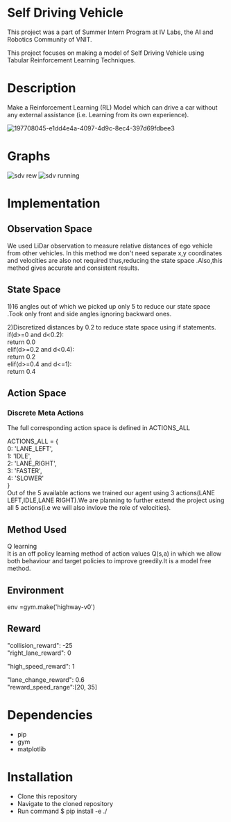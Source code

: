 # Self Driving Vehicle
This project was a part of Summer Intern Program at IV Labs, the AI and Robotics Community of VNIT.

This project focuses on making a model of Self Driving Vehicle using Tabular Reinforcement Learning Techniques.

# Description
Make a Reinforcement Learning (RL) Model which can drive a car without any external assistance (i.e. Learning from its own experience).

![197708045-e1dd4e4a-4097-4d9c-8ec4-397d69fdbee3](https://user-images.githubusercontent.com/109021179/201350919-1c9ce660-c809-4e15-b322-20ddd7eeb0bc.gif)





# Graphs


![sdv rew](https://user-images.githubusercontent.com/109021179/232239415-f060ae46-ee6d-4ac2-8842-d66d9c2322cb.png)
![sdv running](https://user-images.githubusercontent.com/109021179/232239446-ce27afad-8e67-4da4-9767-ad08545df71b.png)



# Implementation

## Observation Space


We used LiDar observation to measure relative distances of ego vehicle from other vehicles. In this method we don't need separate x,y coordinates and velocities are also not required thus,reducing the state space .Also,this method gives accurate and consistent results.


## State Space
1)16 angles out of which we picked up only 5 to reduce our state space .Took only front and side angles ignoring backward ones.

2)Discretized distances by 0.2 to reduce state space using if statements. <br />
if(d>=0 and d<0.2): <br />
return 0.0 <br />
elif(d>=0.2 and d<0.4):<br />
return 0.2<br />
elif(d>=0.4 and d<=1):<br />
return 0.4


## Action Space

### Discrete Meta Actions

The full corresponding action space is defined in ACTIONS_ALL

ACTIONS_ALL = { <br />
0: 'LANE_LEFT',<br />
1: 'IDLE',<br />
2: 'LANE_RIGHT',<br />
3: 'FASTER',<br />
4: 'SLOWER' <br />
} <br />
Out of the 5 available actions we trained our agent using 3 actions(LANE LEFT,IDLE,LANE RIGHT).We are planning to further extend the project using all 5 actions(i.e we will also invlove the role of velocities).

## Method Used

Q learning <br />
It is an off policy learning method of action values Q(s,a) in which we allow both behaviour and target policies to improve greedily.It is a model free method.

## Environment

env =gym.make('highway-v0')
## Reward
"collision_reward": -25    
"right_lane_reward": 0
                                
"high_speed_reward": 1
                                       
 "lane_change_reward": 0.6   
 "reward_speed_range":[20, 35]
 

# Dependencies
* pip
* gym
* matplotlib
# Installation
* Clone this repository
* Navigate to the cloned repository
* Run command $ pip install -e ./

